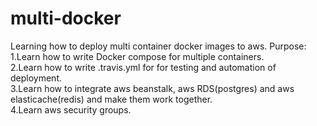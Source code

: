 # multi-docker
Learning how to deploy multi container docker images to aws.
Purpose:
1.Learn how to write Docker compose for multiple containers. </br>
2.Learn how to write .travis.yml for for testing and automation of deployment.</br>
3.Learn how to integrate aws beanstalk, aws RDS(postgres) and aws elasticache(redis) and make them work together.</br>
4.Learn aws security groups.</br>
